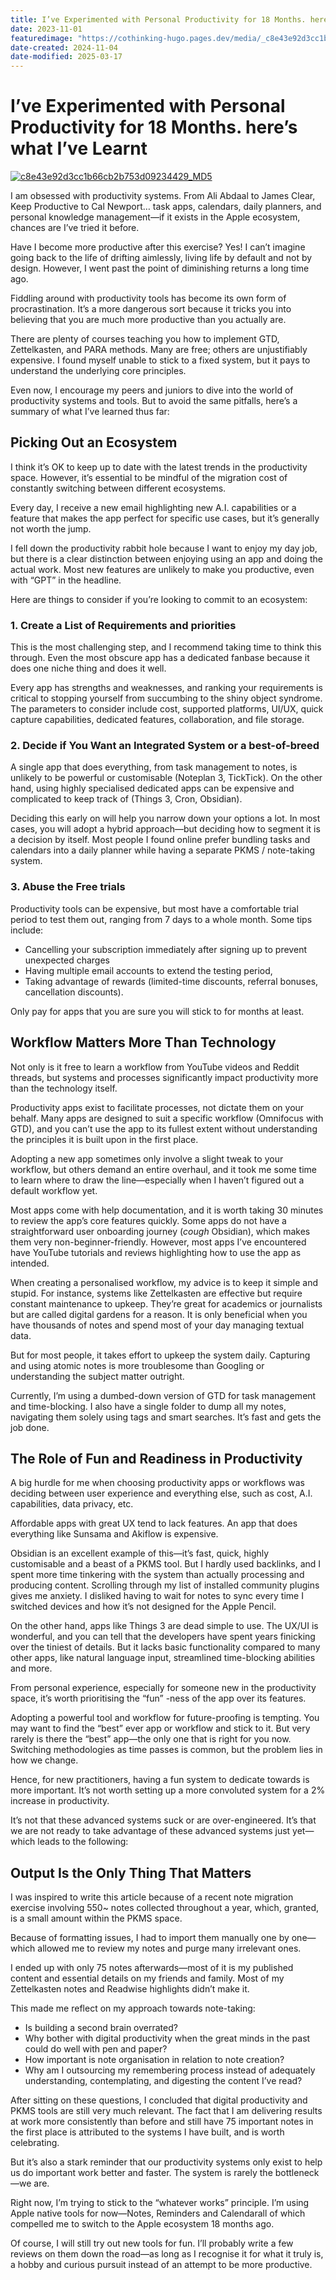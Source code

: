 ```yaml
---
title: I’ve Experimented with Personal Productivity for 18 Months. here’s what I’ve Learnt
date: 2023-11-01
featuredimage: "https://cothinking-hugo.pages.dev/media/_c8e43e92d3cc1b66cb2b753d09234429_MD5.jpg"
date-created: 2024-11-04
date-modified: 2025-03-17
---
```


# I’ve Experimented with Personal Productivity for 18 Months. here’s what I’ve Learnt

[![c8e43e92d3cc1b66cb2b753d09234429_MD5]()](https://substackcdn.com/image/fetch/f_auto,q_auto:good,fl_progressive:steep/https%3A%2F%2Fsubstack-post-media.s3.amazonaws.com%2Fpublic%2Fimages%2Fa23b8d94-e032-4c48-8126-2f9d23596455_1920x1080.webp)

I am obsessed with productivity systems. From Ali Abdaal to James Clear, Keep Productive to Cal Newport… task apps, calendars, daily planners, and personal knowledge management—if it exists in the Apple ecosystem, chances are I’ve tried it before.

Have I become more productive after this exercise? Yes! I can’t imagine going back to the life of drifting aimlessly, living life by default and not by design. However, I went past the point of diminishing returns a long time ago.

Fiddling around with productivity tools has become its own form of procrastination. It’s a more dangerous sort because it tricks you into believing that you are much more productive than you actually are.

There are plenty of courses teaching you how to implement GTD, Zettelkasten, and PARA methods. Many are free; others are unjustifiably expensive. I found myself unable to stick to a fixed system, but it pays to understand the underlying core principles.

Even now, I encourage my peers and juniors to dive into the world of productivity systems and tools. But to avoid the same pitfalls, here’s a summary of what I’ve learned thus far:

## **Picking Out an Ecosystem**

I think it’s OK to keep up to date with the latest trends in the productivity space. However, it’s essential to be mindful of the migration cost of constantly switching between different ecosystems.

Every day, I receive a new email highlighting new A.I. capabilities or a feature that makes the app perfect for specific use cases, but it’s generally not worth the jump.

I fell down the productivity rabbit hole because I want to enjoy my day job, but there is a clear distinction between enjoying using an app and doing the actual work. Most new features are unlikely to make you productive, even with “GPT” in the headline.

Here are things to consider if you’re looking to commit to an ecosystem:

### **1\. Create a List of Requirements and priorities**

This is the most challenging step, and I recommend taking time to think this through. Even the most obscure app has a dedicated fanbase because it does one niche thing and does it well.

Every app has strengths and weaknesses, and ranking your requirements is critical to stopping yourself from succumbing to the shiny object syndrome. The parameters to consider include cost, supported platforms, UI/UX, quick capture capabilities, dedicated features, collaboration, and file storage.

### **2\. Decide if You Want an Integrated System or a best-of-breed**

A single app that does everything, from task management to notes, is unlikely to be powerful or customisable (Noteplan 3, TickTick). On the other hand, using highly specialised dedicated apps can be expensive and complicated to keep track of (Things 3, Cron, Obsidian).

Deciding this early on will help you narrow down your options a lot. In most cases, you will adopt a hybrid approach—but deciding how to segment it is a decision by itself. Most people I found online prefer bundling tasks and calendars into a daily planner while having a separate PKMS / note-taking system.

### **3\. Abuse the Free trials**

Productivity tools can be expensive, but most have a comfortable trial period to test them out, ranging from 7 days to a whole month. Some tips include:

  * Cancelling your subscription immediately after signing up to prevent unexpected charges
  * Having multiple email accounts to extend the testing period,
  * Taking advantage of rewards (limited-time discounts, referral bonuses, cancellation discounts).

Only pay for apps that you are sure you will stick to for months at least.

## **Workflow Matters More Than Technology**

Not only is it free to learn a workflow from YouTube videos and Reddit threads, but systems and processes significantly impact productivity more than the technology itself.

Productivity apps exist to facilitate processes, not dictate them on your behalf. Many apps are designed to suit a specific workflow (Omnifocus with GTD), and you can’t use the app to its fullest extent without understanding the principles it is built upon in the first place.

Adopting a new app sometimes only involve a slight tweak to your workflow, but others demand an entire overhaul, and it took me some time to learn where to draw the line—especially when I haven’t figured out a default workflow yet.

Most apps come with help documentation, and it is worth taking 30 minutes to review the app’s core features quickly. Some apps do not have a straightforward user onboarding journey (_cough_ Obsidian), which makes them very non-beginner-friendly. However, most apps I’ve encountered have YouTube tutorials and reviews highlighting how to use the app as intended.

When creating a personalised workflow, my advice is to keep it simple and stupid. For instance, systems like Zettelkasten are effective but require constant maintenance to upkeep. They’re great for academics or journalists but are called digital gardens for a reason. It is only beneficial when you have thousands of notes and spend most of your day managing textual data.

But for most people, it takes effort to upkeep the system daily. Capturing and using atomic notes is more troublesome than Googling or understanding the subject matter outright.

Currently, I’m using a dumbed-down version of GTD for task management and time-blocking. I also have a single folder to dump all my notes, navigating them solely using tags and smart searches. It’s fast and gets the job done.

## **The Role of Fun and Readiness in Productivity**

A big hurdle for me when choosing productivity apps or workflows was deciding between user experience and everything else, such as cost, A.I. capabilities, data privacy, etc.

Affordable apps with great UX tend to lack features. An app that does everything like Sunsama and Akiflow is expensive.

Obsidian is an excellent example of this—it’s fast, quick, highly customisable and a beast of a PKMS tool. But I hardly used backlinks, and I spent more time tinkering with the system than actually processing and producing content. Scrolling through my list of installed community plugins gives me anxiety. I disliked having to wait for notes to sync every time I switched devices and how it’s not designed for the Apple Pencil.

On the other hand, apps like Things 3 are dead simple to use. The UX/UI is wonderful, and you can tell that the developers have spent years finicking over the tiniest of details. But it lacks basic functionality compared to many other apps, like natural language input, streamlined time-blocking abilities and more.

From personal experience, especially for someone new in the productivity space, it’s worth prioritising the “fun” -ness of the app over its features.

Adopting a powerful tool and workflow for future-proofing is tempting. You may want to find the “best” ever app or workflow and stick to it. But very rarely is there the “best” app—the only one that is right for you now. Switching methodologies as time passes is common, but the problem lies in how we change.

Hence, for new practitioners, having a fun system to dedicate towards is more important. It’s not worth setting up a more convoluted system for a 2% increase in productivity.

It’s not that these advanced systems suck or are over-engineered. It’s that we are not ready to take advantage of these advanced systems just yet—which leads to the following:

## **Output Is the Only Thing That Matters**

I was inspired to write this article because of a recent note migration exercise involving 550~ notes collected throughout a year, which, granted, is a small amount within the PKMS space.

Because of formatting issues, I had to import them manually one by one—which allowed me to review my notes and purge many irrelevant ones.

I ended up with only 75 notes afterwards—most of it is my published content and essential details on my friends and family. Most of my Zettelkasten notes and Readwise highlights didn’t make it.

This made me reflect on my approach towards note-taking:

  * Is building a second brain overrated?
  * Why bother with digital productivity when the great minds in the past could do well with pen and paper?
  * How important is note organisation in relation to note creation?
  * Why am I outsourcing my remembering process instead of adequately understanding, contemplating, and digesting the content I’ve read?

After sitting on these questions, I concluded that digital productivity and PKMS tools are still very much relevant. The fact that I am delivering results at work more consistently than before and still have 75 important notes in the first place is attributed to the systems I have built, and is worth celebrating.

But it’s also a stark reminder that our productivity systems only exist to help us do important work better and faster. The system is rarely the bottleneck—we are.

Right now, I’m trying to stick to the “whatever works” principle. I’m using Apple native tools for now—Notes, Reminders and Calendarall of which compelled me to switch to the Apple ecosystem 18 months ago.

Of course, I will still try out new tools for fun. I’ll probably write a few reviews on them down the road—as long as I recognise it for what it truly is, a hobby and curious pursuit instead of an attempt to be more productive.
